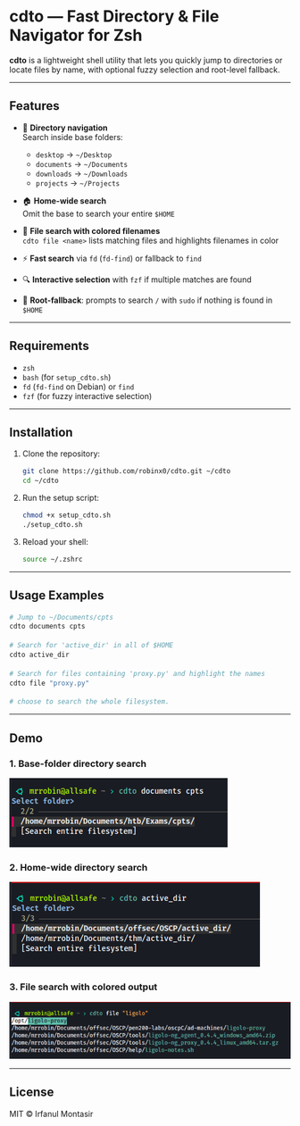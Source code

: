 # cdto — Fast Directory & File Navigator for Zsh

**cdto** is a lightweight shell utility that lets you quickly jump to directories or locate files by name, with optional fuzzy selection and root-level fallback.

---

## Features

- 📁 **Directory navigation**  
  Search inside base folders:
  - `desktop` → `~/Desktop`
  - `documents` → `~/Documents`
  - `downloads` → `~/Downloads`
  - `projects` → `~/Projects`

- 🏠 **Home-wide search**  
  Omit the base to search your entire `$HOME`

- 📄 **File search with colored filenames**  
  `cdto file <name>` lists matching files and highlights filenames in color

- ⚡ **Fast search** via `fd` (`fd-find`) or fallback to `find`

- 🔍 **Interactive selection** with `fzf` if multiple matches are found

- 🔐 **Root-fallback**: prompts to search `/` with `sudo` if nothing is found in `$HOME`

---

## Requirements

- `zsh`
- `bash` (for `setup_cdto.sh`)
- `fd` (`fd-find` on Debian) or `find`
- `fzf` (for fuzzy interactive selection)

---

## Installation

1. Clone the repository:

   ```bash
   git clone https://github.com/robinx0/cdto.git ~/cdto
   cd ~/cdto
   ```

2. Run the setup script:

   ```bash
   chmod +x setup_cdto.sh
   ./setup_cdto.sh
   ```

3. Reload your shell:

   ```bash
   source ~/.zshrc
   ```

---

## Usage Examples

```bash
# Jump to ~/Documents/cpts
cdto documents cpts

# Search for 'active_dir' in all of $HOME
cdto active_dir

# Search for files containing 'proxy.py' and highlight the names
cdto file "proxy.py"

# choose to search the whole filesystem.
```

---

## Demo

### 1. Base-folder directory search

![Search “dir” under specific folder](docs/images/demo-search-folder.png)

### 2. Home-wide directory search

![Search “dir” under home](docs/images/demo-search-home.png)

### 3. File search with colored output

![Search “files”](docs/images/demo-search-files.png)

---

## License

MIT © Irfanul Montasir

